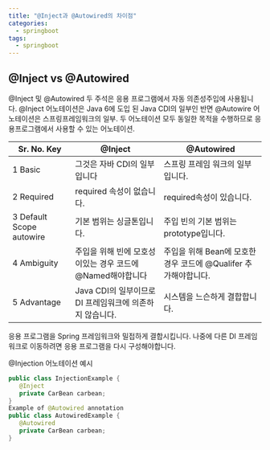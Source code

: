 ```yaml
---
title: "@Inject과 @Autowired의 차이점"
categories:
  - springboot
tags:
  - springboot
---
```


## @Inject vs @Autowired
@Inject 및 @Autowired 두 주석은 응용 프로그램에서 자동 의존성주입에 사용됩니다.
@Inject 어노테이션은 Java 6에 도입 된 Java CDI의 일부인 반면 @Autowire 어노테이션은 스프링프레임워크의 일부. 두 어노테이션 모두 동일한 목적을 수행하므로 응용프로그램에서 사용할 수 있는 어노테이션.  


|Sr. No.	Key	|@Inject	|@Autowired|
|---|---|---|
|1	Basic	|그것은 자바 CDI의 일부입니다	|스프링 프레임 워크의 일부입니다.|
|2	Required	|required 속성이 없습니다.	|required속성이 있습니다.|
|3	Default Scope	autowire | 기본 범위는 싱글톤입니다.	|주입 빈의 기본 범위는 prototype입니다.|  
|4	Ambiguity	|주입을 위해 빈에 모호성이있는 경우 코드에 @Named해야합니다 | 주입을 위해 Bean에 모호한 경우 코드에 @Qualifer 추가해야합니다.|
|5	Advantage	|Java CDI의 일부이므로 DI 프레임워크에 의존하지 않습니다.|시스템을 느슨하게 결합합니다.|

응용 프로그램을 Spring 프레임워크와 밀접하게 결합시킵니다. 나중에 다른 DI 프레임워크로 이동하려면 응용 프로그램을 다시 구성해야합니다.  

@Injection 어노테이션 예시
```java
public class InjectionExample {
   @Inject
   private CarBean carbean;
}
Example of @Autowired annotation
public class AutowiredExample {
   @Autowired
   private CarBean carbean;
}
```